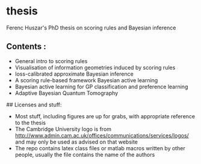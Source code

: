 thesis
======

Ferenc Huszar's PhD thesis on scoring rules and Bayesian inference

## Contents :
 - General intro to scoring rules
 - Visualisation of information geometries induced by scoring rules
 - loss-calibrated approximate Bayesian inference
 - A scoring rule-based framework Bayesian active learning
 - Bayesian active learning for GP classification and preference learning
 - Adaptive Bayesian Quantum Tomography

## Licenses and stuff:
 - Most stuff, including figures are up for grabs, with appropriate reference to the thesis
 - The Cambridge University logo is from http://www.admin.cam.ac.uk/offices/communications/services/logos/ and may only be used as advised on that website
 - The repo contains latex class files or matlab macros written by other people, usually the file contains the name of the authors